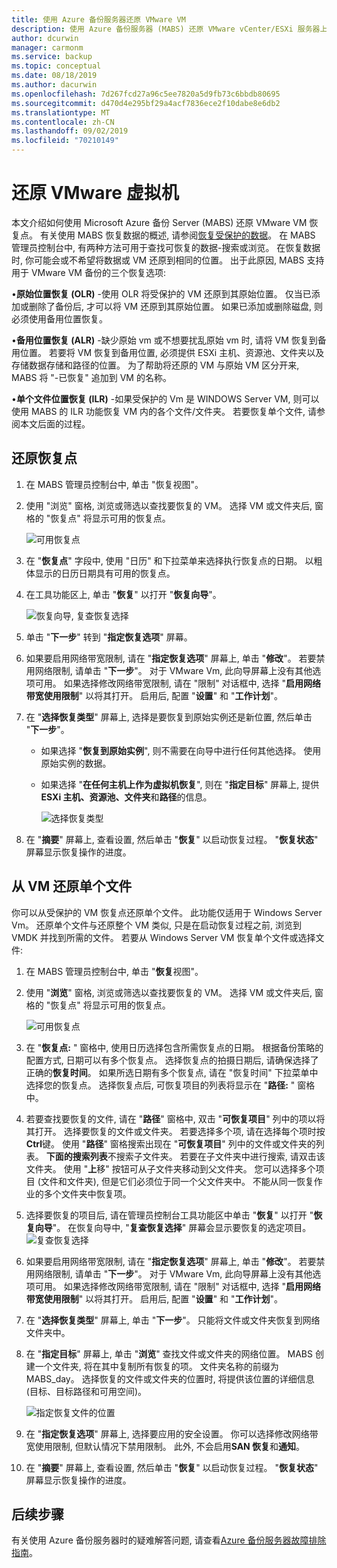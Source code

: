```yaml
---
title: 使用 Azure 备份服务器还原 VMware VM
description: 使用 Azure 备份服务器 (MABS) 还原 VMware vCenter/ESXi 服务器上运行的 VMware Vm。
author: dcurwin
manager: carmonm
ms.service: backup
ms.topic: conceptual
ms.date: 08/18/2019
ms.author: dacurwin
ms.openlocfilehash: 7d267fcd27a96c5ee7820a5d9fb73c6bbdb80695
ms.sourcegitcommit: d470d4e295bf29a4acf7836ece2f10dabe8e6db2
ms.translationtype: MT
ms.contentlocale: zh-CN
ms.lasthandoff: 09/02/2019
ms.locfileid: "70210149"
---
```

# <a name="restore-vmware-virtual-machines"></a>还原 VMware 虚拟机

本文介绍如何使用 Microsoft Azure 备份 Server (MABS) 还原 VMware VM 恢复点。 有关使用 MABS 恢复数据的概述, 请参阅[恢复受保护的数据](https://docs.microsoft.com/azure/backup/backup-azure-alternate-dpm-server)。 在 MABS 管理员控制台中, 有两种方法可用于查找可恢复的数据-搜索或浏览。 在恢复数据时, 你可能会或不希望将数据或 VM 还原到相同的位置。 出于此原因, MABS 支持用于 VMware VM 备份的三个恢复选项:

•**原始位置恢复 (OLR)** -使用 OLR 将受保护的 VM 还原到其原始位置。 仅当已添加或删除了备份后, 才可以将 VM 还原到其原始位置。 如果已添加或删除磁盘, 则必须使用备用位置恢复。

•**备用位置恢复 (ALR)** -缺少原始 vm 或不想要扰乱原始 vm 时, 请将 VM 恢复到备用位置。 若要将 VM 恢复到备用位置, 必须提供 ESXi 主机、资源池、文件夹以及存储数据存储和路径的位置。 为了帮助将还原的 VM 与原始 VM 区分开来, MABS 将 "-已恢复" 追加到 VM 的名称。

•**单个文件位置恢复 (ILR)** -如果受保护的 Vm 是 WINDOWS Server VM, 则可以使用 MABS 的 ILR 功能恢复 VM 内的各个文件/文件夹。 若要恢复单个文件, 请参阅本文后面的过程。


## <a name="restore-a-recovery-point"></a>还原恢复点

1.  在 MABS 管理员控制台中, 单击 "恢复视图"。

2.  使用 "浏览" 窗格, 浏览或筛选以查找要恢复的 VM。 选择 VM 或文件夹后, 窗格的 "恢复点" 将显示可用的恢复点。 

    ![可用恢复点](./media/restore-azure-backup-server-vmware/recovery-points.png)

3.  在 "**恢复点**" 字段中, 使用 "日历" 和下拉菜单来选择执行恢复点的日期。 以粗体显示的日历日期具有可用的恢复点。

4.  在工具功能区上, 单击 "**恢复**" 以打开 "**恢复向导**"。 

    ![恢复向导, 复查恢复选择](./media/restore-azure-backup-server-vmware/recovery-wizard.png)

5.  单击 "**下一步**" 转到 "**指定恢复选项**" 屏幕。

6.  如果要启用网络带宽限制, 请在 "**指定恢复选项**" 屏幕上, 单击 "**修改**"。 若要禁用网络限制, 请单击 "**下一步**"。 对于 VMware Vm, 此向导屏幕上没有其他选项可用。 如果选择修改网络带宽限制, 请在 "限制" 对话框中, 选择 "**启用网络带宽使用限制**" 以将其打开。 启用后, 配置 "**设置**" 和 "**工作计划**"。

7.  在 "**选择恢复类型**" 屏幕上, 选择是要恢复到原始实例还是新位置, 然后单击 "**下一步**"。

     * 如果选择 "**恢复到原始实例**", 则不需要在向导中进行任何其他选择。 使用原始实例的数据。

    * 如果选择 "**在任何主机上作为虚拟机恢复**", 则在 "**指定目标**" 屏幕上, 提供**ESXi 主机、资源池、文件夹**和**路径**的信息。 

      ![选择恢复类型](./media/restore-azure-backup-server-vmware/recovery-type.png)

8.    在 "**摘要**" 屏幕上, 查看设置, 然后单击 "**恢复**" 以启动恢复过程。 "**恢复状态**" 屏幕显示恢复操作的进度。

## <a name="restore-an-individual-file-from-a-vm"></a>从 VM 还原单个文件

你可以从受保护的 VM 恢复点还原单个文件。 此功能仅适用于 Windows Server Vm。 还原单个文件与还原整个 VM 类似, 只是在启动恢复过程之前, 浏览到 VMDK 并找到所需的文件。 若要从 Windows Server VM 恢复单个文件或选择文件:

1.  在 MABS 管理员控制台中, 单击 "**恢复**视图"。

2.  使用 "**浏览**" 窗格, 浏览或筛选以查找要恢复的 VM。 选择 VM 或文件夹后, 窗格的 "恢复点" 将显示可用的恢复点。

    ![可用恢复点](./media/restore-azure-backup-server-vmware/recovery-points.png)
 
3.  在 "**恢复点:** " 窗格中, 使用日历选择包含所需恢复点的日期。 根据备份策略的配置方式, 日期可以有多个恢复点。 选择恢复点的拍摄日期后, 请确保选择了正确的**恢复时间**。 如果所选日期有多个恢复点, 请在 "恢复时间" 下拉菜单中选择您的恢复点。 选择恢复点后, 可恢复项目的列表将显示在 "**路径:** " 窗格中。

4.  若要查找要恢复的文件, 请在 "**路径**" 窗格中, 双击 "**可恢复项目**" 列中的项以将其打开。 选择要恢复的文件或文件夹。 若要选择多个项, 请在选择每个项时按**Ctrl**键。 使用 "**路径**" 窗格搜索出现在 "**可恢复项目**" 列中的文件或文件夹的列表。 **下面的搜索列表**不搜索子文件夹。 若要在子文件夹中进行搜索, 请双击该文件夹。 使用 "**上**移" 按钮可从子文件夹移动到父文件夹。 您可以选择多个项目 (文件和文件夹), 但是它们必须位于同一个父文件夹中。 不能从同一恢复作业的多个文件夹中恢复项。

5.  选择要恢复的项目后, 请在管理员控制台工具功能区中单击 "**恢复**" 以打开 "**恢复向导**"。 在恢复向导中, "**复查恢复选择**" 屏幕会显示要恢复的选定项目。 
    ![复查恢复选择](./media/restore-azure-backup-server-vmware/review-recovery.png)

6.  如果要启用网络带宽限制, 请在 "**指定恢复选项**" 屏幕上, 单击 "**修改**"。 若要禁用网络限制, 请单击 "**下一步**"。 对于 VMware Vm, 此向导屏幕上没有其他选项可用。 如果选择修改网络带宽限制, 请在 "限制" 对话框中, 选择 "**启用网络带宽使用限制**" 以将其打开。 启用后, 配置 "**设置**" 和 "**工作计划**"。
7.  在 "**选择恢复类型**" 屏幕上, 单击 "**下一步**"。 只能将文件或文件夹恢复到网络文件夹中。
8.  在 "**指定目标**" 屏幕上, 单击 "**浏览**" 查找文件或文件夹的网络位置。 MABS 创建一个文件夹, 将在其中复制所有恢复的项。 文件夹名称的前缀为 MABS_day。 选择恢复的文件或文件夹的位置时, 将提供该位置的详细信息 (目标、目标路径和可用空间)。 

       ![指定恢复文件的位置](./media/restore-azure-backup-server-vmware/specify-destination.png)

9.  在 "**指定恢复选项**" 屏幕上, 选择要应用的安全设置。 你可以选择修改网络带宽使用限制, 但默认情况下禁用限制。 此外, 不会启用**SAN 恢复**和**通知**。
10. 在 "**摘要**" 屏幕上, 查看设置, 然后单击 "**恢复**" 以启动恢复过程。 "**恢复状态**" 屏幕显示恢复操作的进度。


## <a name="next-steps"></a>后续步骤
有关使用 Azure 备份服务器时的疑难解答问题, 请查看[Azure 备份服务器故障排除指南](./backup-azure-mabs-troubleshoot.md)。

